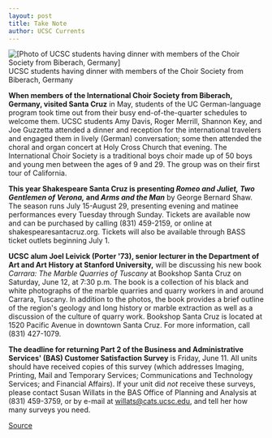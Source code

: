 ```yaml
---
layout: post
title: Take Note
author: UCSC Currents
---
```


![\[Photo of UCSC students having dinner with members of the Choir Society from Biberach, Germany\]][2] UCSC students having dinner with members of the Choir Society from Biberach, Germany

**When members of the International Choir Society from Biberach, Germany, visited Santa Cruz** in May, students of the UC German-language program took time out from their busy end-of-the-quarter schedules to welcome them. UCSC students Amy Davis, Roger Merrill, Shannon Key, and Joe Guzzetta attended a dinner and reception for the international travelers and engaged them in lively (German) conversation; some then attended the choral and organ concert at Holy Cross Church that evening. The International Choir Society is a traditional boys choir made up of 50 boys and young men between the ages of 9 and 29. The group was on their first tour of California.

**This year Shakespeare Santa Cruz is presenting _Romeo and Juliet,_ _Two Gentlemen of Verona,_ and _Arms and the Man_** by George Bernard Shaw. The season runs July 15-August 29, presenting evening and matinee performances every Tuesday through Sunday. Tickets are available now and can be purchased by calling (831) 459-2159, or online at shakespearesantacruz.org. Tickets will also be available through BASS ticket outlets beginning July 1.

**UCSC alum Joel Leivick (Porter '73), senior lecturer in the Department of Art and Art History at Stanford University,** will be discussing his new book _Carrara: The Marble Quarries of Tuscany_ at Bookshop Santa Cruz on Saturday, June 12, at 7:30 p.m. The book is a collection of his black and white photographs of the marble quarries and quarry workers in and around Carrara, Tuscany. In addition to the photos, the book provides a brief outline of the region's geology and long history or marble extraction as well as a discussion of the culture of quarry work. Bookshop Santa Cruz is located at 1520 Pacific Avenue in downtown Santa Cruz. For more information, call (831) 427-1079.

**The deadline for returning Part 2 of the Business and Administrative Services' (BAS) Customer Satisfaction Survey** is Friday, June 11. All units should have received copies of this survey (which addresses Imaging, Printing, Mail and Temporary Services; Communications and Technology Services; and Financial Affairs). If your unit did *not* receive these surveys, please contact Susan Willats in the BAS Office of Planning and Analysis at (831) 459-3759, or by e-mail at willats@cats.ucsc.edu, and tell her how many surveys you need.

[2]: http://www1.ucsc.edu/oncampus/currents/98-99/art/germans.jpg

[Source](http://www1.ucsc.edu/oncampus/currents/98-99/06-07/takenote.htm "Permalink to Take Note, 06-07-99")
